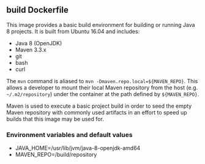 ## build Dockerfile

This image provides a basic build environment for building or running Java 8 projects.  It is built from Ubuntu 16.04 and includes:
* Java 8 (OpenJDK)
* Maven 3.3.x
* git
* bash
* curl

The `mvn` command is aliased to `mvn -Dmaven.repo.local=${MAVEN_REPO}`.  This allows a developer to mount their local Maven repository from the host (e.g. `~/.m2/repository`) under the container at the path defined by `${MAVEN_REPO}`.

Maven is used to execute a basic project build in order to seed the empty Maven repository with commonly used artifacts in an effort to speed up builds that this image may be used for.

### Environment variables and default values

* JAVA_HOME=/usr/lib/jvm/java-8-openjdk-amd64
* MAVEN_REPO=/build/repository
